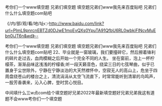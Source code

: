 考你们一个www填空题
兄弟们填空题
填空题兄弟们www我先来百度贴吧
兄弟们什么什么填空题com贴吧


《/内/部/观/看/地/址👉http://www.baidu.com/link?url=PImL9pnrcnEBTZd0DJwE1moEyQXs0YpuTA91QfbU6RL0wbkiFlNcvMuEbn0iJT6n&wd》--

考你们一个www填空题
兄弟们填空题
填空题兄弟们www我先来百度贴吧
兄弟们什么什么填空题com贴吧
	22、毕业就是一窗玻璃，我们要撞碎它，然后擦着锋利的碎片走过去，血肉模糊之后开始一个完全不同的人生。
坐在窗前，泡上一杯柠檬茶，渐渐品味这浅浅的柠檬香;听一段天籁音色，绕梁三日的七弦琴曲，似乎已置身于尘世除外，宁静在宁静淡泊的大天然襟怀中，空寂无人的高山上，危坐于四周盘绕苍山的楼台之上，清流涓涓从太空飞流直下，时常常能听到清翠的鸟鸣声，一股芳香袭来，沁入心脾，登时赏心悦目。





中间填什么三w点com给个填空题好兄弟2022年最新填空题好兄弟兄弟我这有道题不会www考你们一个填空题
